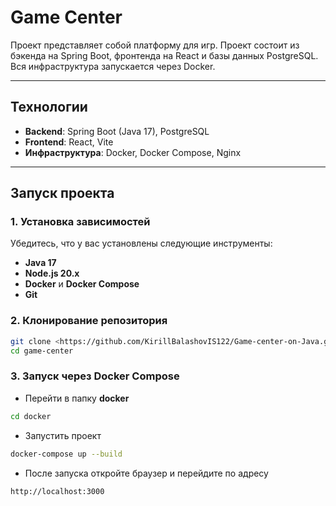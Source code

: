 # Game Center

Проект представляет собой платформу для игр. Проект состоит из бэкенда на Spring Boot, фронтенда на React и базы данных PostgreSQL. Вся инфраструктура запускается через Docker.

---

## **Технологии**

- **Backend**: Spring Boot (Java 17), PostgreSQL
- **Frontend**: React, Vite
- **Инфраструктура**: Docker, Docker Compose, Nginx
---

## **Запуск проекта**

### **1. Установка зависимостей**

Убедитесь, что у вас установлены следующие инструменты:

- **Java 17**
- **Node.js 20.x**
- **Docker** и **Docker Compose**
- **Git**

### **2. Клонирование репозитория**

```bash
git clone <https://github.com/KirillBalashovIS122/Game-center-on-Java.git>
cd game-center
```

### **3. Запуск через Docker Compose**

- Перейти в папку **docker**
```bash
cd docker
```
- Запустить проект
```bash
docker-compose up --build
```
- После запуска откройте браузер и перейдите по адресу
```bash
http://localhost:3000
```